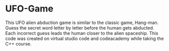 # UFO-Game
This UFO alien abduction game is similar to the classic game, Hang-man. Guess the secret word letter by letter before the human gets abducted.
Each incorrect guess leads the human closer to the alien spaceship. This code was created on virtual studio code and codeacademy while taking the C++ course.
